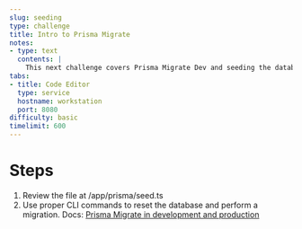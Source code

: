 ```yaml
---
slug: seeding
type: challenge
title: Intro to Prisma Migrate
notes:
- type: text
  contents: |
    This next challenge covers Prisma Migrate Dev and seeding the database.
tabs:
- title: Code Editor
  type: service
  hostname: workstation
  port: 8080
difficulty: basic
timelimit: 600
---
```

Steps
======
1. Review the file at /app/prisma/seed.ts
1. Use proper CLI commands to reset the database and perform a migration. Docs: [Prisma Migrate in development and production](https://www.prisma.io/docs/concepts/components/prisma-migrate/migrate-development-production)
